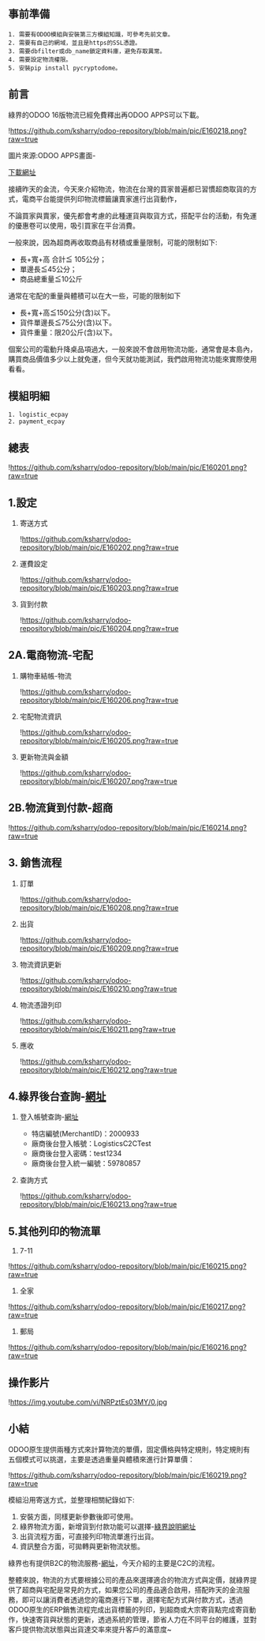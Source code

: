 ## 事前準備

```
1. 需要有ODOO模組與安裝第三方模組知識，可參考先前文章。
2. 需要有自己的網域，並且是https的SSL憑證。
3. 需要dbfilter或db_name鎖定資料庫，避免存取異常。
4. 需要設定物流權限。
5. 安裝pip install pycryptodome。

```

## 前言

綠界的ODOO 16版物流已經免費釋出再ODOO APPS可以下載。

!https://github.com/ksharry/odoo-repository/blob/main/pic/E160218.png?raw=true

圖片來源:ODOO APPS畫面-

[下載網址](https://apps.odoo.com/apps/modules/browse?search=ecpay)

接續昨天的金流，今天來介紹物流，物流在台灣的買家普遍都已習慣超商取貨的方式，電商平台能提供列印物流標籤讓賣家進行出貨動作，

不論買家與賣家，優先都會考慮的此種運貨與取貨方式，搭配平台的活動，有免運的優惠卷可以使用，吸引買家在平台消費。

一般來說，因為超商再收取商品有材積或重量限制，可能的限制如下:

- 長+寬+高 合計≦ 105公分；
- 單邊長≦45公分；
- 商品總重量≦10公斤

通常在宅配的重量與體積可以在大一些，可能的限制如下

- 長+寬+高≦150公分(含)以下。
- 貨件單邊長≦75公分(含)以下。
- 貨件重量：限20公斤(含)以下。

個案公司的電動升降桌品項過大，一般來說不會啟用物流功能，通常會是本島內，購買商品價值多少以上就免運，但今天就功能測試，我們啟用物流功能來實際使用看看。

## 模組明細

```
1. logistic_ecpay
2. payment_ecpay

```

## 總表

!https://github.com/ksharry/odoo-repository/blob/main/pic/E160201.png?raw=true

## 1.設定

1. 寄送方式
    
    !https://github.com/ksharry/odoo-repository/blob/main/pic/E160202.png?raw=true
    
2. 運費設定
    
    !https://github.com/ksharry/odoo-repository/blob/main/pic/E160203.png?raw=true
    
3. 貨到付款
    
    !https://github.com/ksharry/odoo-repository/blob/main/pic/E160204.png?raw=true
    

## 2A.電商物流-宅配

1. 購物車結帳-物流
    
    !https://github.com/ksharry/odoo-repository/blob/main/pic/E160206.png?raw=true
    
2. 宅配物流資訊
    
    !https://github.com/ksharry/odoo-repository/blob/main/pic/E160205.png?raw=true
    
3. 更新物流與金額
    
    !https://github.com/ksharry/odoo-repository/blob/main/pic/E160207.png?raw=true
    

## 2B.物流貨到付款-超商

!https://github.com/ksharry/odoo-repository/blob/main/pic/E160214.png?raw=true

## 3. 銷售流程

1. 訂單
    
    !https://github.com/ksharry/odoo-repository/blob/main/pic/E160208.png?raw=true
    
2. 出貨
    
    !https://github.com/ksharry/odoo-repository/blob/main/pic/E160209.png?raw=true
    
3. 物流資訊更新
    
    !https://github.com/ksharry/odoo-repository/blob/main/pic/E160210.png?raw=true
    
4. 物流憑證列印
    
    !https://github.com/ksharry/odoo-repository/blob/main/pic/E160211.png?raw=true
    
5. 應收
    
    !https://github.com/ksharry/odoo-repository/blob/main/pic/E160212.png?raw=true
    

## 4.綠界後台查詢-[網址](https://vendor-stage.ecpay.com.tw/)

1. 登入帳號查詢-[網址](https://developers.ecpay.com.tw/?p=7398&_gl=1*1sxy8he*_gcl_au*MTc0NzkzNjQ0NC4xNjk5OTQ4MDM3)
    - 特店編號(MerchantID)：2000933
    - 廠商後台登入帳號：LogisticsC2CTest
    - 廠商後台登入密碼：test1234
    - 廠商後台登入統一編號：59780857
2. 查詢方式
    
    !https://github.com/ksharry/odoo-repository/blob/main/pic/E160213.png?raw=true
    

## 5.其他列印的物流單

1. 7-11

!https://github.com/ksharry/odoo-repository/blob/main/pic/E160215.png?raw=true

1. 全家

!https://github.com/ksharry/odoo-repository/blob/main/pic/E160217.png?raw=true

1. 郵局

!https://github.com/ksharry/odoo-repository/blob/main/pic/E160216.png?raw=true

## 操作影片

!https://img.youtube.com/vi/NRPztEs03MY/0.jpg

## 小結

ODOO原生提供兩種方式來計算物流的單價，固定價格與特定規則，特定規則有五個模式可以挑選，主要是透過重量與體積來進行計算單價：

!https://github.com/ksharry/odoo-repository/blob/main/pic/E160219.png?raw=true

模組沿用寄送方式，並整理相關紀錄如下:

1. 安裝方面，同樣更新參數後即可使用。
2. 綠界物流方面，新增貨到付款功能可以選擇-[綠界說明網址](https://support.ecpay.com.tw/5968/)
3. 出貨流程方面，可直接列印物流單進行出貨。
4. 資訊整合方面，可拋轉與更新物流狀態。

綠界也有提供B2C的物流服務-[網址](https://www.ecpay.com.tw/IntroTransport)，今天介紹的主要是C2C的流程。

整體來說，物流的方式要根據公司的產品來選擇適合的物流方式與定價，就綠界提供了超商與宅配是常見的方式，如果您公司的產品適合啟用，搭配昨天的金流服務，即可以讓消費者透過您的電商進行下單，選擇宅配方式與付款方式，透過ODOO原生的ERP銷售流程完成出貨標籤的列印，到超商或大宗寄貨點完成寄貨動作，快速寄貨與狀態的更新，透過系統的管理，節省人力在不同平台的維護，並對客戶提供物流狀態與出貨達交率來提升客戶的滿意度~
